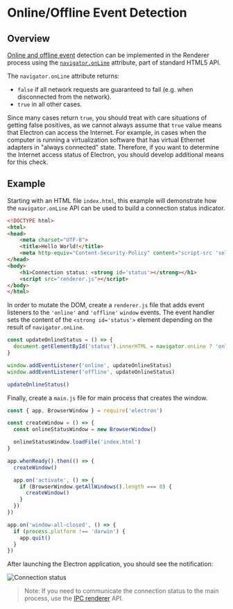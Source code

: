 # Online/Offline Event Detection

## Overview

[Online and offline event](https://developer.mozilla.org/en-US/docs/Online_and_offline_events)
detection can be implemented in the Renderer process using the
[`navigator.onLine`](http://html5index.org/Offline%20-%20NavigatorOnLine.html)
attribute, part of standard HTML5 API.

The `navigator.onLine` attribute returns:

* `false` if all network requests are guaranteed to fail (e.g. when disconnected from the network).
* `true` in all other cases.

Since many cases return `true`, you should treat with care situations of
getting false positives, as we cannot always assume that `true` value means
that Electron can access the Internet. For example, in cases when the computer
is running a virtualization software that has virtual Ethernet adapters in "always
connected" state. Therefore, if you want to determine the Internet access
status of Electron, you should develop additional means for this check.

## Example

Starting with an HTML file `index.html`, this example will demonstrate how the `navigator.onLine` API can be used to build a connection status indicator.

```html title="index.html"
<!DOCTYPE html>
<html>
<head>
    <meta charset="UTF-8">
    <title>Hello World!</title>
    <meta http-equiv="Content-Security-Policy" content="script-src 'self' 'unsafe-inline';" />
</head>
<body>
    <h1>Connection status: <strong id='status'></strong></h1>
    <script src="renderer.js"></script>
</body>
</html>
```

In order to mutate the DOM, create a `renderer.js` file that adds event listeners to the `'online'` and `'offline'` `window` events. The event handler sets the content of the `<strong id='status'>` element depending on the result of `navigator.onLine`.

```js title='renderer.js'
const updateOnlineStatus = () => {
  document.getElementById('status').innerHTML = navigator.onLine ? 'online' : 'offline'
}

window.addEventListener('online', updateOnlineStatus)
window.addEventListener('offline', updateOnlineStatus)

updateOnlineStatus()
```

Finally, create a `main.js` file for main process that creates the window.

```js title='main.js'
const { app, BrowserWindow } = require('electron')

const createWindow = () => {
  const onlineStatusWindow = new BrowserWindow()

  onlineStatusWindow.loadFile('index.html')
}

app.whenReady().then(() => {
  createWindow()

  app.on('activate', () => {
    if (BrowserWindow.getAllWindows().length === 0) {
      createWindow()
    }
  })
})

app.on('window-all-closed', () => {
  if (process.platform !== 'darwin') {
    app.quit()
  }
})
```

After launching the Electron application, you should see the notification:

![Connection status](../images/connection-status.png)

> Note: If you need to communicate the connection status to the main process, use the [IPC renderer](../api/ipc-renderer.md) API.
